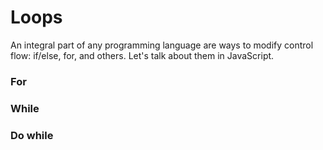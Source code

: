 # Loops

An integral part of any programming language are ways to modify control flow: if/else, for, and others. Let's talk about them in JavaScript.

### For

### While

### Do while
